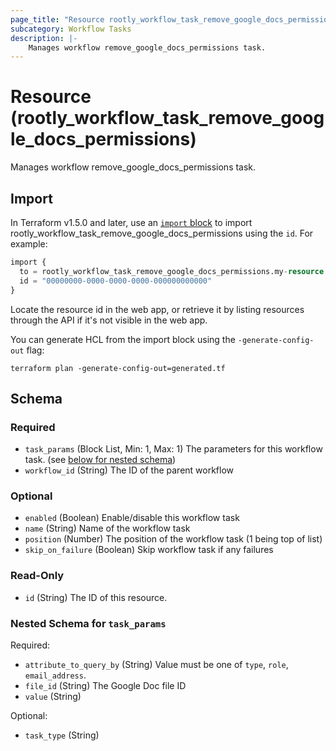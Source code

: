 ```yaml
---
page_title: "Resource rootly_workflow_task_remove_google_docs_permissions - terraform-provider-rootly"
subcategory: Workflow Tasks
description: |-
    Manages workflow remove_google_docs_permissions task.
---
```


# Resource (rootly_workflow_task_remove_google_docs_permissions)

Manages workflow remove_google_docs_permissions task.



## Import

In Terraform v1.5.0 and later, use an [`import` block](https://developer.hashicorp.com/terraform/language/import) to import rootly_workflow_task_remove_google_docs_permissions using the `id`. For example:

```terraform
import {
  to = rootly_workflow_task_remove_google_docs_permissions.my-resource
  id = "00000000-0000-0000-0000-000000000000"
}
```

Locate the resource id in the web app, or retrieve it by listing resources through the API if it's not visible in the web app.

You can generate HCL from the import block using the `-generate-config-out` flag:

```console
terraform plan -generate-config-out=generated.tf
```

<!-- schema generated by tfplugindocs -->
## Schema

### Required

- `task_params` (Block List, Min: 1, Max: 1) The parameters for this workflow task. (see [below for nested schema](#nestedblock--task_params))
- `workflow_id` (String) The ID of the parent workflow

### Optional

- `enabled` (Boolean) Enable/disable this workflow task
- `name` (String) Name of the workflow task
- `position` (Number) The position of the workflow task (1 being top of list)
- `skip_on_failure` (Boolean) Skip workflow task if any failures

### Read-Only

- `id` (String) The ID of this resource.

<a id="nestedblock--task_params"></a>
### Nested Schema for `task_params`

Required:

- `attribute_to_query_by` (String) Value must be one of `type`, `role`, `email_address`.
- `file_id` (String) The Google Doc file ID
- `value` (String)

Optional:

- `task_type` (String)
